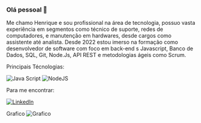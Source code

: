 ### Olá pessoal  👋

Me chamo Henrique e sou profissional na área de tecnologia, possuo vasta experiência em segmentos como técnico de suporte, redes de computadores, e manutenção em hardwares, 
desde cargos como assistente até analista. Desde 2022 estou imerso na formação como desenvolvedor de software com foco em back-end s
Javascript, Banco de Dados, SQL, Git, Node.Js, API REST e metodologias ágeis como Scrum.

Principais Técnologias:

![Java Script](https://img.shields.io/badge/JavaScript-F7DF1E?style=for-the-badge&logo=javascript&logoColor=black)
![NodeJS](https://badges.aleen42.com/src/node.svg)


Para me encontrar:

[![LinkedIn](https://img.shields.io/badge/LinkedIn-0077B5?style=for-the-badge&logo=linkedin&logoColor=white)](https://www.linkedin.com/in/henriquetex/)

Grafico
![Grafico]()
